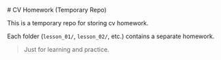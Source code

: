 \# CV Homework (Temporary Repo)



This is a temporary repo for storing cv homework.  

Each folder (`lesson_01/`, `lesson_02/`, etc.) contains a separate homework.



> Just for learning and practice.



